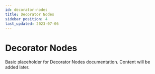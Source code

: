 ```yaml
---
id: decorator-nodes
title: Decorator Nodes
sidebar_position: 4
last_updated: 2023-07-06
---
```


# Decorator Nodes

Basic placeholder for Decorator Nodes documentation. Content will be added later. 
